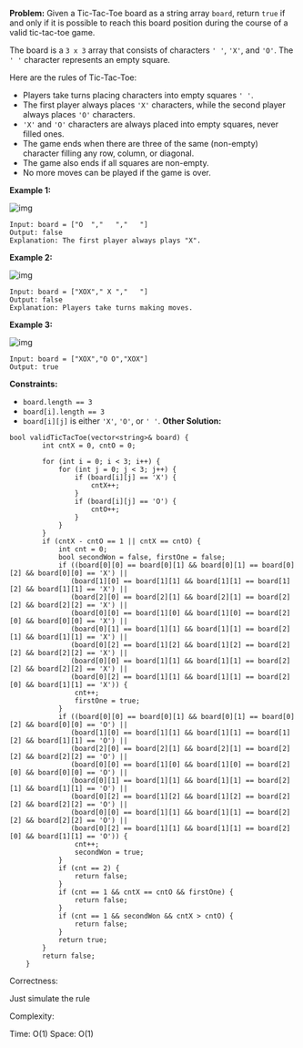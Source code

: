 **Problem:**
Given a Tic-Tac-Toe board as a string array `board`, return `true` if and only if it is possible to reach this board position during the course of a valid tic-tac-toe game.

The board is a `3 x 3` array that consists of characters `' '`, `'X'`, and `'O'`. The `' '` character represents an empty square.

Here are the rules of Tic-Tac-Toe:

- Players take turns placing characters into empty squares `' '`.
- The first player always places `'X'` characters, while the second player always places `'O'` characters.
- `'X'` and `'O'` characters are always placed into empty squares, never filled ones.
- The game ends when there are three of the same (non-empty) character filling any row, column, or diagonal.
- The game also ends if all squares are non-empty.
- No more moves can be played if the game is over.

 

**Example 1:**

![img](https://assets.leetcode.com/uploads/2021/05/15/tictactoe1-grid.jpg)

```
Input: board = ["O  ","   ","   "]
Output: false
Explanation: The first player always plays "X".
```

**Example 2:**

![img](https://assets.leetcode.com/uploads/2021/05/15/tictactoe2-grid.jpg)

```
Input: board = ["XOX"," X ","   "]
Output: false
Explanation: Players take turns making moves.
```

**Example 3:**

![img](https://assets.leetcode.com/uploads/2021/05/15/tictactoe4-grid.jpg)

```
Input: board = ["XOX","O O","XOX"]
Output: true
```

 

**Constraints:**

- `board.length == 3`
- `board[i].length == 3`
- `board[i][j]` is either `'X'`, `'O'`, or `' '`.
**Other Solution:**
```
bool validTicTacToe(vector<string>& board) {
        int cntX = 0, cntO = 0;
        
        for (int i = 0; i < 3; i++) {
            for (int j = 0; j < 3; j++) {
                if (board[i][j] == 'X') {
                    cntX++;
                }
                if (board[i][j] == 'O') {
                    cntO++;
                }
            }
        }
        if (cntX - cntO == 1 || cntX == cntO) {
            int cnt = 0;
            bool secondWon = false, firstOne = false;
            if ((board[0][0] == board[0][1] && board[0][1] == board[0][2] && board[0][0] == 'X') || 
               (board[1][0] == board[1][1] && board[1][1] == board[1][2] && board[1][1] == 'X') ||
               (board[2][0] == board[2][1] && board[2][1] == board[2][2] && board[2][2] == 'X') || 
               (board[0][0] == board[1][0] && board[1][0] == board[2][0] && board[0][0] == 'X') || 
               (board[0][1] == board[1][1] && board[1][1] == board[2][1] && board[1][1] == 'X') || 
               (board[0][2] == board[1][2] && board[1][2] == board[2][2] && board[2][2] == 'X') || 
               (board[0][0] == board[1][1] && board[1][1] == board[2][2] && board[2][2] == 'X') || 
               (board[0][2] == board[1][1] && board[1][1] == board[2][0] && board[1][1] == 'X')) {
                cnt++;
                firstOne = true;
            }
            if ((board[0][0] == board[0][1] && board[0][1] == board[0][2] && board[0][0] == 'O') || 
               (board[1][0] == board[1][1] && board[1][1] == board[1][2] && board[1][1] == 'O') ||
               (board[2][0] == board[2][1] && board[2][1] == board[2][2] && board[2][2] == 'O') || 
               (board[0][0] == board[1][0] && board[1][0] == board[2][0] && board[0][0] == 'O') || 
               (board[0][1] == board[1][1] && board[1][1] == board[2][1] && board[1][1] == 'O') || 
               (board[0][2] == board[1][2] && board[1][2] == board[2][2] && board[2][2] == 'O') || 
               (board[0][0] == board[1][1] && board[1][1] == board[2][2] && board[2][2] == 'O') || 
               (board[0][2] == board[1][1] && board[1][1] == board[2][0] && board[1][1] == 'O')) {
                cnt++;
                secondWon = true;
            }
            if (cnt == 2) {
                return false;
            }
            if (cnt == 1 && cntX == cntO && firstOne) {
                return false;
            }
            if (cnt == 1 && secondWon && cntX > cntO) {
                return false;
            }
            return true;
        }
        return false;
    }
```
Correctness:

Just simulate the rule

Complexity:

Time: O(1)
Space: O(1)